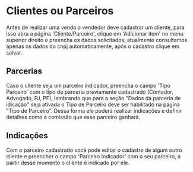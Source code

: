 # Clientes ou Parceiros

Antes de realizar uma venda o vendedor deve cadastrar um cliente, para isso abra a página 'Cliente/Parceiro', clique em 'Adicionar item' no menu superior direito e preencha os dados solicitados, atualmente consultamos apenas os dados do cnpj automaticamente, após o cadastro clique em salvar.

## Parcerias

Caso o cliente seja um parceiro indicador, preencha o campo 'Tipo Parceiro' com o tipo de parceria previamente cadastrado (Contador, Advogado, PJ, PF), lembrando que para a seção "Dados da parceria de idicação" seja ativada o Tipo de Parceiro deve ser habilitado na página "Tipo de Parceiro". Dessa forma ele poderá realizar indicações e definir detalhes como a comissão que esse parceiro ganhará.

## Indicações

Com o parceiro cadastrado você pode editar o cadastro de algum outro cliente e preencher o campo 'Parceiro Indicador' com o seu parceiro, a partir desse momento o cliente é indicado por ele.
